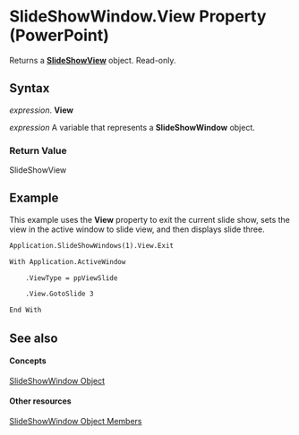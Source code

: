 
# SlideShowWindow.View Property (PowerPoint)

Returns a  **[SlideShowView](403b30ef-b12f-3a3c-e8d8-19189fd762fe.md)** object. Read-only.


## Syntax

 _expression_. **View**

 _expression_ A variable that represents a **SlideShowWindow** object.


### Return Value

SlideShowView


## Example

This example uses the  **View** property to exit the current slide show, sets the view in the active window to slide view, and then displays slide three.


```vb
Application.SlideShowWindows(1).View.Exit

With Application.ActiveWindow

    .ViewType = ppViewSlide

    .View.GotoSlide 3

End With
```


## See also


#### Concepts


[SlideShowWindow Object](22468489-d4a2-ffea-7479-53ecb8d5da29.md)
#### Other resources


[SlideShowWindow Object Members](7b2d0120-81a7-3232-fc38-f932f351523a.md)
